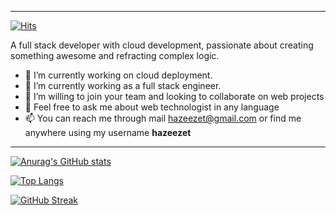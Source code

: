 
---

[![Hits](https://hits.seeyoufarm.com/api/count/incr/badge.svg?url=https%3A%2F%2Fgithub.com%2Fhazeezet%2Fhazeezet&count_bg=%2379C83D&title_bg=%23555555&icon=&icon_color=%23E7E7E7&title=Profile+View&edge_flat=false)](https://hits.seeyoufarm.com)

A full stack developer with cloud development, passionate about creating something awesome and refracting complex logic.


- 🔭 I’m currently working on cloud deployment.
- 🌱 I’m currently working as a full stack engineer.
- 👯 I’m willing to join your team and looking to collaborate on web projects
- 💬 Feel free to ask me about web technologist in any language
- 📫 You can reach me through mail hazeezet@gmail.com or find me anywhere using my username **hazeezet**

---

[![Anurag's GitHub stats](https://github-readme-stats.vercel.app/api?username=hazeezet&count_private=true&show_icons=true&theme=radical)](https://github.com/hazeezet/github-readme-stats)


[![Top Langs](https://github-readme-stats.vercel.app/api/top-langs/?username=hazeezet&layout=compact&count_private=true&show_icons=true&theme=radical)](https://github.com/hazeezet/github-readme-stats)

[![GitHub Streak](https://github-readme-streak-stats.herokuapp.com?user=hazeezet&theme=radical)](https://git.io/streak-stats)
